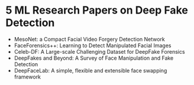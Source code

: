 # 5 ML Research Papers on Deep Fake Detection

<ul>

                             

 <li><a target="_blank" href="https://github.com/manjunath5496/5-ML-Research-Papers-on-Deep-Fake-Detection/blob/master/ml(1).pdf" style="text-decoration:none;">MesoNet: a Compact Facial Video Forgery Detection Network</a></li>

 <li><a target="_blank" href="https://github.com/manjunath5496/5-ML-Research-Papers-on-Deep-Fake-Detection/blob/master/ml(2).pdf" style="text-decoration:none;">FaceForensics++: Learning to Detect Manipulated Facial Images</a></li>

<li><a target="_blank" href="https://github.com/manjunath5496/5-ML-Research-Papers-on-Deep-Fake-Detection/blob/master/ml(3).pdf" style="text-decoration:none;">Celeb-DF: A Large-scale Challenging Dataset for DeepFake Forensics</a></li>
 <li><a target="_blank" href="https://github.com/manjunath5496/5-ML-Research-Papers-on-Deep-Fake-Detection/blob/master/ml(4).pdf" style="text-decoration:none;">DeepFakes and Beyond: A Survey of Face Manipulation and Fake Detection</a></li>                              
<li><a target="_blank" href="https://github.com/manjunath5496/5-ML-Research-Papers-on-Deep-Fake-Detection/blob/master/ml(5).pdf" style="text-decoration:none;">DeepFaceLab: A simple, flexible and extensible face swapping framework</a></li>
</ul>

